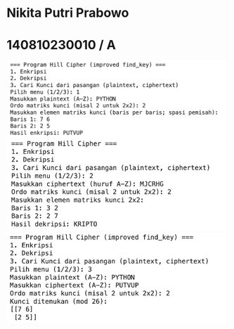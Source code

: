 # Nikita Putri Prabowo
# 140810230010 / A


![ENKRIPSI](images/enkripsi.png)
![DEKRIPSI](images/dekripsi.png)
![KUNCI](images/kunci.png)